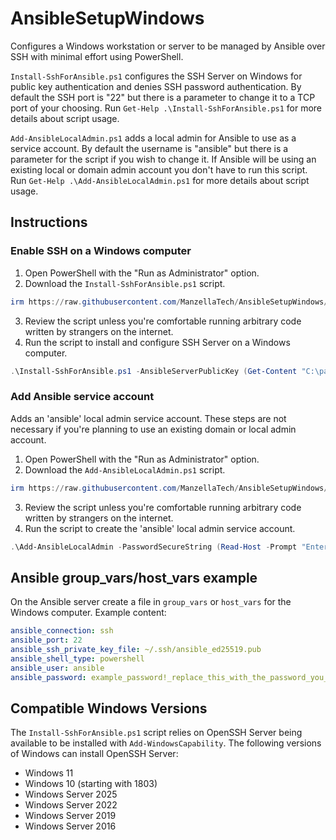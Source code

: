 # AnsibleSetupWindows
Configures a Windows workstation or server to be managed by Ansible over SSH with minimal effort using PowerShell.

`Install-SshForAnsible.ps1` configures the SSH Server on Windows for public key authentication and denies SSH password authentication.  By default the SSH port is "22" but there is a parameter to change it to a TCP port of your choosing.  Run `Get-Help .\Install-SshForAnsible.ps1` for more details about script usage.

`Add-AnsibleLocalAdmin.ps1` adds a local admin for Ansible to use as a service account.  By default the username is "ansible" but there is a parameter for the script if you wish to change it.  If Ansible will be using an existing local or domain admin account you don't have to run this script. Run `Get-Help .\Add-AnsibleLocalAdmin.ps1` for more details about script usage.

## Instructions

### Enable SSH on a Windows computer

1. Open PowerShell with the "Run as Administrator" option.
2. Download the `Install-SshForAnsible.ps1` script.
```powershell
irm https://raw.githubusercontent.com/ManzellaTech/AnsibleSetupWindows/refs/heads/main/Install-SshForAnsible.ps1 | Set-Content Install-SshForAnsible.ps1
```
3. Review the script unless you're comfortable running arbitrary code written by strangers on the internet.
4. Run the script to install and configure SSH Server on a Windows computer.
```powershell
.\Install-SshForAnsible.ps1 -AnsibleServerPublicKey (Get-Content "C:\path\to\ansible\server's\public\key\ansible_ed25519.pub")
```

### Add Ansible service account

Adds an 'ansible' local admin service account.  These steps are not necessary if you're planning to use an existing domain or local admin account.  
1. Open PowerShell with the "Run as Administrator" option.
2. Download the `Add-AnsibleLocalAdmin.ps1` script.
```powershell
irm https://raw.githubusercontent.com/ManzellaTech/AnsibleSetupWindows/refs/heads/main/Add-AnsibleLocalAdmin.ps1 | Set-Content Add-AnsibleLocalAdmin.ps1
```
3. Review the script unless you're comfortable running arbitrary code written by strangers on the internet.
4. Run the script to create the 'ansible' local admin service account.
```powershell
.\Add-AnsibleLocalAdmin -PasswordSecureString (Read-Host -Prompt "Enter the password for the Ansible local admin account" -AsSecureString)
```

## Ansible group_vars/host_vars example

On the Ansible server create a file in `group_vars` or `host_vars` for the Windows computer.  Example content:
```yaml
ansible_connection: ssh
ansible_port: 22
ansible_ssh_private_key_file: ~/.ssh/ansible_ed25519.pub
ansible_shell_type: powershell
ansible_user: ansible
ansible_password: example_password!_replace_this_with_the_password_you_entered!
```

## Compatible Windows Versions

The `Install-SshForAnsible.ps1` script relies on OpenSSH Server being available to be installed with `Add-WindowsCapability`.  The following versions of Windows can install OpenSSH Server:
- Windows 11
- Windows 10 (starting with 1803)
- Windows Server 2025
- Windows Server 2022
- Windows Server 2019
- Windows Server 2016